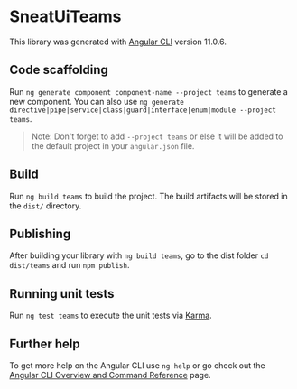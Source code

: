 # SneatUiTeams

This library was generated with [Angular CLI](https://github.com/angular/angular-cli) version 11.0.6.

## Code scaffolding

Run `ng generate component component-name --project teams` to generate a new component. You can also use `ng generate directive|pipe|service|class|guard|interface|enum|module --project teams`.
> Note: Don't forget to add `--project teams` or else it will be added to the default project in your `angular.json` file. 

## Build

Run `ng build teams` to build the project. The build artifacts will be stored in the `dist/` directory.

## Publishing

After building your library with `ng build teams`, go to the dist folder `cd dist/teams` and run `npm publish`.

## Running unit tests

Run `ng test teams` to execute the unit tests via [Karma](https://karma-runner.github.io).

## Further help

To get more help on the Angular CLI use `ng help` or go check out the [Angular CLI Overview and Command Reference](https://angular.io/cli) page.
